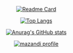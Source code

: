 <div align="center">
  
  [![Readme Card](https://github-readme-stats.vercel.app/api/pin/?username=ChaCha3088&repo=myLittleStore&theme=gruvbox)](https://github.com/anuraghazra/github-readme-stats)

  [![Top Langs](https://github-readme-stats.vercel.app/api/top-langs/?username=ChaCha3088&layout=compact&theme=gruvbox)](https://github.com/anuraghazra/github-readme-stats)

  [![Anurag's GitHub stats](https://github-readme-stats.vercel.app/api?username=ChaCha3088&count_private=true&theme=gruvbox)](https://github.com/anuraghazra/github-readme-stats)

  [![mazandi profile](http://mazandi.herokuapp.com/api?handle=cha3088&theme=dark)](https://solved.ac/cha3088)
  
</div>
